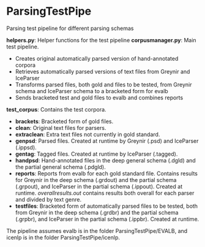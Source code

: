 # ParsingTestPipe
Parsing test pipeline for different parsing schemas

**helpers.py**: Helper functions for the test pipeline
**corpusmanager.py**: Main test pipeline. 
+ Creates original automatically parsed version of hand-annotated corpora
+ Retrieves automatically parsed versions of text files from Greynir and IceParser
+ Transforms parsed files, both gold and files to be tested, from Greynir schema and IceParser schema to a bracketed form for evalb
+ Sends bracketed test and gold files to evalb and combines reports

**test_corpus**: Contains the test corpora.

+ **brackets**: Bracketed form of gold files.
+ **clean**: Original text files for parsers.
+ **extraclean**: Extra text files not currently in gold standard.
+ **genpsd**: Parsed files. Created at runtime by Greynir (.psd) and IceParser (.ippsd). 
+ **gentag**: Tagged files. Created at runtime by IceParser (.tagged).
+ **handpsd**: Hand-annotated files in the deep general schema (.dgld) and the partial general schema (.pdgld).
+ **reports**: Reports from evalb for each gold standard file. Contains results for Greynir in the deep schema (.grdout) and the partial schema (.grpout), and IceParser in the partial schema (.ippout). Created at runtime. *overallresults.out* contains results both overall for each parser and divided by text genre.
+ **testfiles**: Bracketed form of automatically parsed files to be tested, both from Greynir in the deep schema (.grdbr) and the partial schema (.grpbr), and IceParser in the partial schema (.ippbr). Created at runtime.


The pipeline assumes evalb is in the folder ParsingTestPipe/EVALB, and icenlp is in the folder ParsingTestPipe/icenlp.
